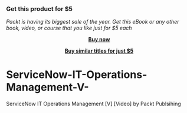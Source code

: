 
### Get this product for $5

<i>Packt is having its biggest sale of the year. Get this eBook or any other book, video, or course that you like just for $5 each</i>


<b><p align='center'>[Buy now](https://packt.link/9781788997249)</p></b>


<b><p align='center'>[Buy similar titles for just $5](https://subscription.packtpub.com/search)</p></b>


# ServiceNow-IT-Operations-Management-V-
ServiceNow IT Operations Management [V] [Video] by Packt Publsihing
